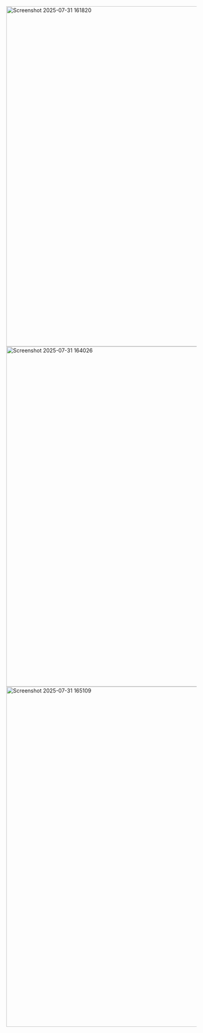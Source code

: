 <img width="1440" height="900" alt="Screenshot 2025-07-31 161820" src="https://github.com/user-attachments/assets/98772281-d36f-425b-9c75-7ce108c147a8" />
<img width="1440" height="900" alt="Screenshot 2025-07-31 164026" src="https://github.com/user-attachments/assets/7ab2e971-aa2c-449a-959a-f7e8a19cc6b7" />
<img width="1440" height="900" alt="Screenshot 2025-07-31 165109" src="https://github.com/user-attachments/assets/b3e198e8-4db8-4be1-905e-a0c2a7053c3f" />
